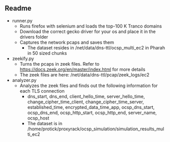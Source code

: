 ## Readme

* runner.py
  * Runs firefox with selenium and loads the top-100 K Tranco domains
  * Download the correct gecko driver for your os and place it in the drivers folder
  * Captures the network pcaps and saves them
    * The dataset resides in /net/data/dns-ttl/ocsp_multi_ec2 in Pharah in 50 sized chunks
* zeekify.py
  * Turns the pcaps in zeek files. Refer to https://docs.zeek.org/en/master/index.html for more details
  * The zeek files are here: /net/data/dns-ttl/pcap/zeek_logs/ec2
* analyzer.py
  * Analyzes the zeek files and finds out the following information for each TLS connection
    * dns_start, dns_end, client_hello_time, server_hello_time, change_cipher_time_client, change_cipher_time_server, established_time, encrypted_data_time_app, ocsp_dns_start, ocsp_dns_end, ocsp_http_start, ocsp_http_end, server_name, ocsp_host 
    * The dataset is in /home/protick/proxyrack/ocsp_simulation/simulation_results_multi_ec2

